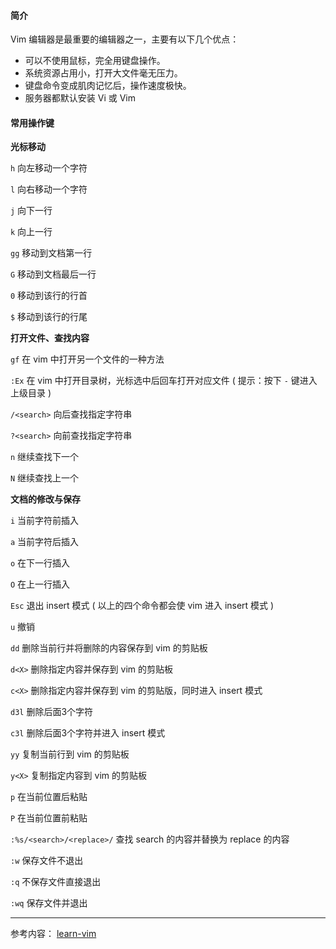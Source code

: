 #### 简介

Vim 编辑器是最重要的编辑器之一，主要有以下几个优点：

* 可以不使用鼠标，完全用键盘操作。
* 系统资源占用小，打开大文件毫无压力。
* 键盘命令变成肌肉记忆后，操作速度极快。
* 服务器都默认安装 Vi 或 Vim

#### 常用操作键

**光标移动**

`h`  向左移动一个字符

`l`  向右移动一个字符

`j`  向下一行

`k`  向上一行

`gg`  移动到文档第一行

`G`    移动到文档最后一行

`0`    移动到该行的行首

`$`	 移动到该行的行尾

**打开文件、查找内容**

`gf`     在 vim 中打开另一个文件的一种方法

`:Ex`   在 vim 中打开目录树，光标选中后回车打开对应文件 ( 提示：按下 `-` 键进入上级目录 )  

`/<search>`  向后查找指定字符串

`?<search>`  向前查找指定字符串

 `n`   继续查找下一个

 `N`   继续查找上一个

**文档的修改与保存**

`i`   当前字符前插入

`a`   当前字符后插入

`o`   在下一行插入

`O`   在上一行插入

`Esc`    退出 insert 模式 ( 以上的四个命令都会使 vim 进入 insert 模式 )

`u`        撤销

`dd`      删除当前行并将删除的内容保存到 vim 的剪贴板

`d<X>`  删除指定内容并保存到 vim 的剪贴板

`c<X>`  删除指定内容并保存到 vim 的剪贴版，同时进入 insert 模式

`d3l`    删除后面3个字符

`c3l`    删除后面3个字符并进入 insert 模式

`yy`      复制当前行到 vim 的剪贴板

`y<X>`  复制指定内容到 vim 的剪贴板

`p`        在当前位置后粘贴

`P`        在当前位置前粘贴

`:%s/<search>/<replace>/`   查找 search 的内容并替换为 replace 的内容

`:w`      保存文件不退出

`:q`      不保存文件直接退出

`:wq`    保存文件并退出

---

参考内容： [learn-vim](https://github.com/dofy/learn-vim)